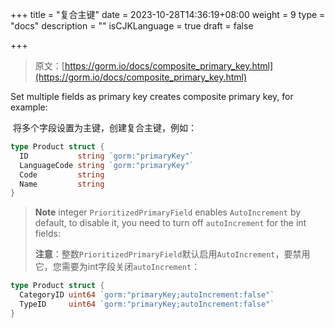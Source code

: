 +++
title = "复合主键"
date = 2023-10-28T14:36:19+08:00
weight = 9
type = "docs"
description = ""
isCJKLanguage = true
draft = false

+++

> 原文：[https://gorm.io/docs/composite_primary_key.html](https://gorm.io/docs/composite_primary_key.html)

Set multiple fields as primary key creates composite primary key, for example:

​	将多个字段设置为主键，创建复合主键，例如：

``` go
type Product struct {
  ID           string `gorm:"primaryKey"`
  LanguageCode string `gorm:"primaryKey"`
  Code         string
  Name         string
}
```

> **Note** integer `PrioritizedPrimaryField` enables `AutoIncrement` by default, to disable it, you need to turn off `autoIncrement` for the int fields:
>
> **注意**：整数`PrioritizedPrimaryField`默认启用`AutoIncrement`，要禁用它，您需要为int字段关闭`autoIncrement`：

``` go
type Product struct {
  CategoryID uint64 `gorm:"primaryKey;autoIncrement:false"`
  TypeID     uint64 `gorm:"primaryKey;autoIncrement:false"`
}
```